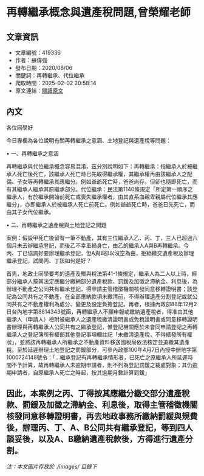 # 再轉繼承概念與遺產稅問題,曾榮耀老師

## 文章資訊
- 文章編號：419336
- 作者：蘇偉強
- 發布日期：2020/08/06
- 關鍵詞：再轉繼承、代位繼承
- 爬取時間：2025-02-02 20:58:14
- 原文連結：[閱讀原文](https://real-estate.get.com.tw/Columns/detail.aspx?no=419336)

## 內文
各位同學好

今日專欄為各位說明有關再轉繼承之意涵、土地登記與遺產稅等問題：

• 一、再轉繼承之意涵

再轉繼承與代位繼承概念容易混淆，茲分別說明如下：再轉繼承：指繼承人於被繼承人死亡後死亡，該繼承人死亡時已先取得繼承權，其繼承權再由該繼承人之配偶、子女等再轉繼承其應繼分。例如爺爺死亡時，爸爸尚存，但卻也隨即死亡，而有其繼承人繼承其原繼承部分。代位繼承：民法第1140條規定「所定第一順序之繼承人，有於繼承開始前死亡或喪失繼承權者，由其直系血親卑親屬代位繼承其應繼分」，亦即繼承人於被繼承人死亡前死亡。例如爺爺死亡時，爸爸已先死亡，而由其子女代位繼承。

• 二、再轉繼承之遺產稅與土地登記之問題

案例：假設甲死亡後留有一筆不動產，其有三位繼承人乙、丙、丁，三人已超過六個月未去辦繼承登記，而後乙不幸車禍身亡，由乙的繼承人A與B再轉繼承。今丙、丁已協調好要辦理繼承登記，但A與B卻以沒空為由，拒絕繳交遺產稅及辦理繼承登記，試問丙、丁該如何是好？

首先，地政士同學要考的遺產及贈與稅法第41-1條規定，繼承人為二人以上時，經部分繼承人按其法定應繼分繳納部分遺產稅款、罰鍰及加徵之滯納金、利息後，為辦理不動產之公同共有繼承登記，得申請主管稽徵機關核發同意移轉證明書；該登記為公同共有之不動產，在全部應納款項未繳清前，不得辦理遺產分割登記或就公同共有之不動產權利為處分、變更及設定負擔登記。再者，根據內政部88年12月2日台內地字第8814343號函，再轉繼承人不願申報或繳納遺產稅者，得准由其他繼承人（申請人）檢附被繼承人之遺產稅繳清證明書或免稅證明書或同意移轉證明書辦理與再轉繼承人公同共有之繼承登記，惟登記機關應於未會同申請登記之再轉繼承人之登記簿所有權部其他登記事項欄註記「未繳清遺產稅，不得繕發所有權狀」，並將該再轉繼承人所繼承之不動產資料移送國稅局依法核定並追繳其遺產稅。至於延遲辦理土地登記之罰鍰部分，可參內政部100年4月7日內授中辦地字第1000724148號令：「…繼承登記有再轉繼承情形者，已死亡之原繼承人所延遲時間不予計算，故再轉繼承人未逾期申請者，則不列為登記罰鍰之裁處對象；其仍逾期申請者，自原繼承人死亡之時起，按其逾期月數計算罰鍰」

因此，本案例之丙、丁得按其應繼分繳交部分遺產稅款、罰鍰及加徵之滯納金、利息後，取得主管稽徵機關核發同意移轉證明書，再去地政事務所繳納罰緩與規費後，辦理丙、丁、A、B公同共有繼承登記，等到四人談妥後，以及A、B繳納遺產稅款後，方得進行遺產分割。
---
*注：本文圖片存放於 ./images/ 目錄下*
